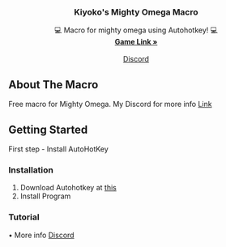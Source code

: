 <div id="top"></div>

<h3 align="center">Kiyoko's Mighty Omega Macro</h3>

  <p align="center">
    💻 Macro for mighty omega using Autohotkey! 💻
    <br />
    <a href="https://www.roblox.com/games/4878988249"><strong>Game Link »</strong></a>
    <br />
    <br />
    <a href="https://discord.gg/RCc6ntue5j">Discord</a>
  </p>
</div>








## About The Macro
Free macro for Mighty Omega. My Discord for more info [Link](https://discord.gg/RCc6ntue5j)





<!-- GETTING STARTED -->
## Getting Started

First step - Install AutoHotKey



### Installation

1. Download Autohotkey at [this](https://www.autohotkey.com/)
2. Install Program

### Tutorial
   • More info [Discord](https://discord.gg/RCc6ntue5j)




<!-- <p align="right">(<a href="#top">back to top</a>)</p>



